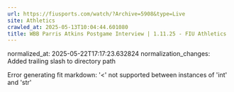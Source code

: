 ```yaml
---
url: https://fiusports.com/watch/?Archive=5908&type=Live
site: Athletics
crawled_at: 2025-05-13T10:04:44.601080
title: WBB Parris Atkins Postgame Interview | 1.11.25 - FIU Athletics
---
```

normalized_at: 2025-05-22T17:17:23.632824
normalization_changes: Added trailing slash to directory path

Error generating fit markdown: '<' not supported between instances of 'int' and 'str'